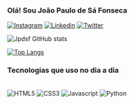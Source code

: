 ### Olá! Sou João Paulo de Sá Fonseca 

[![Instagram](https://img.shields.io/badge/Instagram-E4405F?style=for-the-badge&logo=instagram&logoColor=white
)](https://www.instagram.com/_jpdsf/)
[![Linkedin](https://img.shields.io/badge/LinkedIn-0077B5?style=for-the-badge&logo=linkedin&logoColor=white
)](https://www.linkedin.com/in/jo%C3%A3o-paulo-de-s%C3%A1-239a52271)
[![Twitter](https://img.shields.io/badge/Twitter-1DA1F2?style=for-the-badge&logo=twitter&logoColor=white
)](https://twitter.com/_jpdsf)


![Jpdsf GitHub stats](https://github-readme-stats.vercel.app/api?username=Jpdsf&show_icons=true&theme=highcontrast)



[![Top Langs](https://github-readme-stats.vercel.app/api/top-langs/?username=Jpdsf&layout=donut)](https://github.com/anuraghazra/github-readme-stats)

### Tecnologias que uso no dia a dia

<div style= "display: inline_block">
<br>
<img align="center" alt="HTML5" src= "https://img.shields.io/badge/HTML5-E34F26?style=for-the-badge&logo=html5&logoColor=white">
<img align="center" alt="CSS3" src= "https://img.shields.io/badge/CSS3-1572B6?style=for-the-badge&logo=css3&logoColor=white">
<img align="center" alt="Javascript" src= "https://img.shields.io/badge/JavaScript-F7DF1E?style=for-the-badge&logo=javascript&logoColor=blac">
<img align="center" alt="Python" src= "https://img.shields.io/badge/Python-14354C?style=for-the-badge&logo=python&logoColor=white">
</div>
